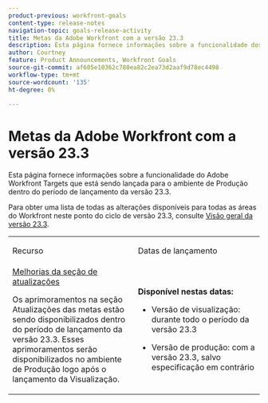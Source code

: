 ```yaml
---
product-previous: workfront-goals
content-type: release-notes
navigation-topic: goals-release-activity
title: Metas da Adobe Workfront com a versão 23.3
description: Esta página fornece informações sobre a funcionalidade dos Objetivos do Adobe Workfront na nova experiência do Adobe Workfront que está sendo lançada para o ambiente de Produção com a versão 23.3.
author: Courtney
feature: Product Announcements, Workfront Goals
source-git-commit: af605e10362c780ea82c2ea73d2aaf9d78ec4498
workflow-type: tm+mt
source-wordcount: '135'
ht-degree: 0%

---
```



# Metas da Adobe Workfront com a versão 23.3

Esta página fornece informações sobre a funcionalidade do Adobe Workfront Targets que está sendo lançada para o ambiente de Produção dentro do período de lançamento da versão 23.3.

Para obter uma lista de todas as alterações disponíveis para todas as áreas do Workfront neste ponto do ciclo de versão 23.3, consulte [Visão geral da versão 23.3](/help/quicksilver/product-announcements/product-releases/23.3-release-activity/23-3-release-overview.md).

<table>
            <col style="width: 50%;" />
            <col style="width: 50%;" />
            <tbody>
                <tr>
                    <td>
                        <p><span class="bold">Recurso</span>
                        </p>
                    </td>
                    <td>
                        <p><span class="bold">Datas de lançamento</span>
                        </p>
                    </td>
                </tr>
                <tr>
                    <td>
                        <a href="/help/quicksilver/product-announcements/product-releases/goals-release-activity/goals-23-3-release/goals-23-3-may-5.md">Melhorias da seção de atualizações</a></p>
                        <p>Os aprimoramentos na seção Atualizações das metas estão sendo disponibilizados dentro do período de lançamento da versão 23.3. Esses aprimoramentos serão disponibilizados no ambiente de Produção logo após o lançamento da Visualização.</p>
                    </td>
                    <td><p><b>Disponível nestas datas:</b></p>
                     <p>
                        </p>
                        <ul>
                            <li>
                                <p>Versão de visualização: durante todo o período da versão 23.3<br /></p>
                            </li>
                            <li>
                                <p><span class="preview">Versão de produção: com a versão 23.3, salvo especificação em contrário</span></p>
                            </li>
                        </ul>
                    </td>
                </tr>
            </tbody>
        </table>
